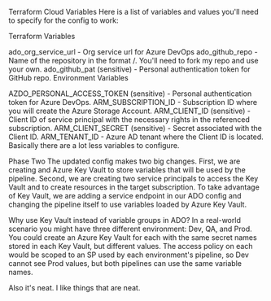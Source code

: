 Terraform Cloud Variables
Here is a list of variables and values you'll need to specify for the config to work:

Terraform Variables

ado_org_service_url - Org service url for Azure DevOps
ado_github_repo - Name of the repository in the format <GitHub Org>/<RepoName>. You'll need to fork my repo and use your own.
ado_github_pat (sensitive) - Personal authentication token for GitHub repo.
Environment Variables

AZDO_PERSONAL_ACCESS_TOKEN (sensitive) - Personal authentication token for Azure DevOps.
ARM_SUBSCRIPTION_ID - Subscription ID where you will create the Azure Storage Account.
ARM_CLIENT_ID (sensitive) - Client ID of service principal with the necessary rights in the referenced subscription.
ARM_CLIENT_SECRET (sensitive) - Secret associated with the Client ID.
ARM_TENANT_ID - Azure AD tenant where the Client ID is located.
Basically there are a lot less variables to configure.

Phase Two
The updated config makes two big changes. First, we are creating and Azure Key Vault to store variables that will be used by the pipeline. Second, we are creating two service principals to access the Key Vault and to create resources in the target subscription. To take advantage of Key Vault, we are adding a service endpoint in our ADO config and changing the pipeline itself to use variables loaded by Azure Key Vault.

Why use Key Vault instead of variable groups in ADO? In a real-world scenario you might have three different environment: Dev, QA, and Prod. You could create an Azure Key Vault for each with the same secret names stored in each Key Vault, but different values. The access policy on each would be scoped to an SP used by each environment's pipeline, so Dev cannot see Prod values, but both pipelines can use the same variable names.

Also it's neat. I like things that are neat.
